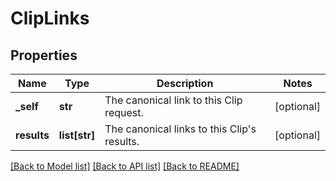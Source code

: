# ClipLinks

## Properties
Name | Type | Description | Notes
------------ | ------------- | ------------- | -------------
**_self** | **str** | The canonical link to this Clip request. | [optional] 
**results** | **list[str]** | The canonical links to this Clip&#39;s results. | [optional] 

[[Back to Model list]](../README.md#documentation-for-models) [[Back to API list]](../README.md#documentation-for-api-endpoints) [[Back to README]](../README.md)



